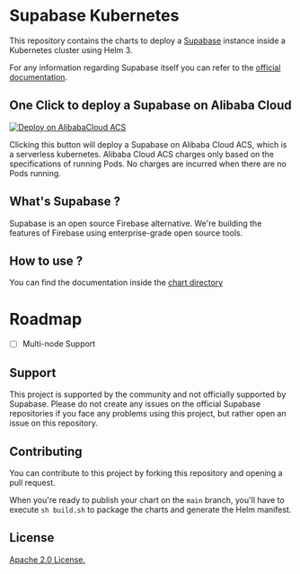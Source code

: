 # Supabase Kubernetes

This repository contains the charts to deploy a [Supabase](https://github.com/supabase/supabase) instance inside a Kubernetes cluster using Helm 3.

For any information regarding Supabase itself you can refer to the [official documentation](https://supabase.io/docs).

## One Click to deploy a Supabase on Alibaba Cloud

[![Deploy on AlibabaCloud ACS](https://service-info-public.oss-cn-hangzhou.aliyuncs.com/computenest.svg)](https://acs.console.aliyun.com/quick-deploy?repoUrl=https://github.com/taosher/dapr.git&branch=master)

Clicking this button will deploy a Supabase on Alibaba Cloud ACS, which is a serverless kubernetes. 
Alibaba Cloud ACS charges only based on the specifications of running Pods. No charges are incurred when there are no Pods running.

## What's Supabase ?

Supabase is an open source Firebase alternative. We're building the features of Firebase using enterprise-grade open source tools.

## How to use ?

You can find the documentation inside the [chart directory](./charts/supabase/README.md)

# Roadmap

- [ ] Multi-node Support

## Support

This project is supported by the community and not officially supported by Supabase. Please do not create any issues on the official Supabase repositories if you face any problems using this project, but rather open an issue on this repository.

## Contributing

You can contribute to this project by forking this repository and opening a pull request.

When you're ready to publish your chart on the `main` branch, you'll have to execute `sh build.sh` to package the charts and generate the Helm manifest.

## License

[Apache 2.0 License.](./LICENSE)
